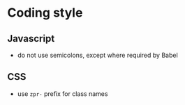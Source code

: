 # Coding style

## Javascript

* do not use semicolons, except where required by Babel

## CSS

* use `zpr-` prefix for class names
